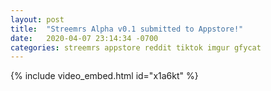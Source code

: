 ```yaml
---
layout: post
title:  "Streemrs Alpha v0.1 submitted to Appstore!"
date:   2020-04-07 23:14:34 -0700
categories: streemrs appstore reddit tiktok imgur gfycat
---
```

{% include video_embed.html id="x1a6kt" %}
